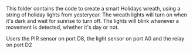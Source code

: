 This folder contains the code to create a smart Holidays wreath, using a string of holiday lights from yesteryear.
The wreath lights will turn on when it's dark and wait for sunrise to turn off.
The lights will blink whenever a movement is detected, whether it's day or not.

Users the PIR sensor on port D8, the light sensor on port A0 and the relay on port D2
